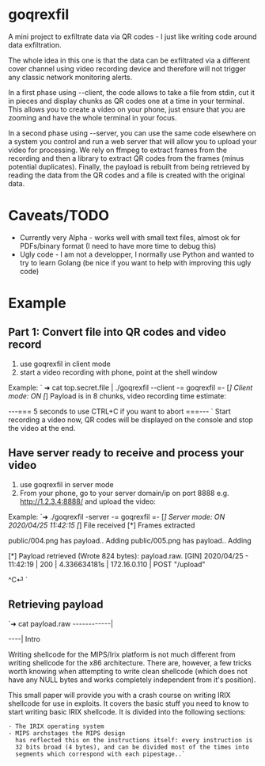 # goqrexfil
 A mini project to exfiltrate data via QR codes - I just like writing code around data exfiltration. 
 
 The whole idea in this one is that the data can be exfiltrated via a different cover channel using video recording device and therefore will not trigger any classic network monitoring alerts.
 
 In a first phase using --client, the code allows to take a file from stdin, cut it in pieces and display chunks as QR codes one at a time in your terminal. This allows you to create a video on your phone, just ensure that you are zooming and have the whole terminal in your focus.
 
 In a second phase using --server, you can use the same code elsewhere on a system you control and run a web server that will allow you to upload your video for processing. We rely on ffmpeg to extract frames from the recording and then a library to extract QR codes from the frames (minus potential duplicates). Finally, the payload is rebuilt from being retrieved by reading the data from the QR codes and a file is created with the original data.
 
# Caveats/TODO
* Currently very Alpha - works well with small text files, almost ok for PDFs/binary format (I need to have more time to debug this)
* Ugly code - I am not a developper, I normally use Python and wanted to try to learn Golang (be nice if you want to help with improving this ugly code)
 
# Example
## Part 1: Convert file into QR codes and video record
1. use goqrexfil in client mode 
2. start a video recording with phone, point at the shell window

Example:
`
➜ cat top.secret.file | ./goqrexfil --client
-= goqrexfil =-
[*] Client mode: ON
[*] Payload is in 8 chunks, video recording time estimate:


---=== 5 seconds to use CTRL+C if you want to abort ===---
`
Start recording a video now, QR codes will be displayed on the console and stop the video at the end.

## Have server ready to receive and process your video
1. use goqrexfil in server mode
2. From your phone, go to your server domain/ip on port 8888 e.g. http://1.2.3.4:8888/ and upload the video:

Example:
`➜ ./goqrexfil -server
-= goqrexfil =-
[*] Server mode: ON
2020/04/25 11:42:15
[*] File received
[*] Frames extracted

public/004.png has payload.. Adding
public/005.png has payload.. Adding

[*] Payload retrieved (Wrote 824 bytes): payload.raw.
[GIN] 2020/04/25 - 11:42:19 | 200 |  4.336634181s |    172.16.0.110 | POST     "/upload"

^C⏎
`

## Retrieving payload
`➜ cat payload.raw
------------|


----|  Intro

Writing shellcode for the MIPS/Irix platform is not much different from writing
shellcode for the x86 architecture.  There are, however, a few tricks worth
knowing when attempting to write clean shellcode (which does not have any NULL
bytes and works completely independent from it's position).

This small paper will provide you with a crash course on writing IRIX
shellcode for use in exploits.  It covers the basic stuff you need to know to
start writing basic IRIX shellcode.  It is divided into the following sections:

    - The IRIX operating system
    - MIPS archstages the MIPS design
      has reflected this on the instructions itself: every instruction is
      32 bits broad (4 bytes), and can be divided most of the times into
      segments which correspond with each pipestage..`
